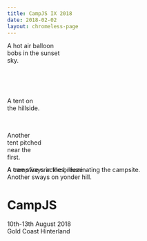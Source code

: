 ```yaml
---
title: CampJS IX 2018
date: 2018-02-02
layout: chromeless-page
---
```


<!-- Ehhh, screw content management. Let's make this page special ^_^ -->
<div class="interactive-frame" style="width:100%;height:100vh">
  <div class="balloon" style="width:128px;height:128px;right:5%;top:10%;">
    <div class="body"></div>
    <div class="basket"></div>
    <div class="alt">A hot air balloon bobs in the sunset sky.</div>
  </div>

  <div class="tent left"
       style="width:80px;height:80px;left:30%;top:70%;z-index:3;">
    <div class="inner"></div>
    <div class="shadow"></div>
    <div class="alt">A tent on the hillside.</div>
  </div>

  <div class="tent right"
       style="width:80px;height:80px;left:60%;top:60%;z-index:3;">
    <div class="inner"></div>
    <div class="shadow"></div>
    <div class="alt">Another tent pitched near the first.</div>
  </div>

  <div class="campfire" style="position:absolute;;z-index:4;">
      <div class="glow"></div>
      <div class="logs"></div>
      <div class="flame f1"></div>
      <div class="flip"><div class="flame f2"></div></div>
      <div class="flame f3"></div>
      <div class="alt">A campfire crackles, illuminating the campsite.</div>
  </div>

  <div class="tree" style="top:45%;left:22%;z-index:2;"><div class="main"></div><div class="shadow"></div><div class="alt">A tree sways in the breeze</div></div>
  <div class="tree" style="top:48%;left:10%;z-index:2;"><div class="main"></div><div class="shadow"></div><div class="alt">Another sways on yonder hill.</div></div>

  <div class="hills"></div>

  <div id="intro">
    <h1>CampJS</h1>
    <div class="date">10th-13th August 2018</div>
    <div class="location">Gold Coast Hinterland</div>
  </div>
</div>

<div class="container">
<div class="row">
  <div class="col-md-8 offset-md-2 main-content mt-5">

  <h2>CampJS is a 3-night code retreat for anyone who is interested in web technology.</h2>

  <p class="mt-4">The 2018 camp will be held at Koonjewarre (in Springbrook), on the Gold Coast Hinterland. The official camp schedule includes talks and workshops, but attendees also run other activities like bushwalking, drone flying, and even knitting. <a href="/about/">More</a>.</p>

  <h2 class="mb-5">Sponsored by</h2>
  <ul class="sponsors mb-5">
    <li class="platinum"><div class="image"><img src="/images/sponsors/ix-creditsense.png" alt="Credit Sense" /></div></li>
    <li class="platinum"><div class="image"><img src="/images/sponsors/ix-pccw-global.png" alt="PCCW Global" /></div></li>
    <li class="gold"><div class="image"><img src="/images/sponsors/ix-culture-amp.png" alt="Culture Amp" /></div></li>
    <li class="diversity-and-coffee"><div class="image"><img src="/images/sponsors/ix-lookahead.png" alt="Lookahead Search" /></div></li>
    <li class="network"><div class="image"><img src="/images/sponsors/ix-funcaptcha.png" alt="Funcaptcha" /></div></li>
    <li class="drinks"><div class="image"><img src="/images/sponsors/ix-rexlabs.png" alt="REX" /></div></li>
    <li class="meal"><div class="image"><img src="" alt="Bloqspace" /></div></li>
  </ul>
  <style type="text/css">
    .sponsors {position:relative;margin:0;padding:0;overflow:hidden;width:100%;display:flex;flex-wrap:wrap;}
    .sponsors li{box-sizing:border-box;margin:5px 0;padding:0  0 15px 0;list-style:none;width:50%;}
    .sponsors img{display:block;width:80%;margin:0 auto;}

    .sponsors .platinum{width:100%;margin:0 0 50px 0;}
    .sponsors .platinum img{width:100%;}

    .sponsors .gold{width:100%;margin:0 0 25px;}
    .sponsors .gold img{width:50%;}

  </style>

  <div class="card mb-3">
  <div class="card-body">
  <h2>Tickets are now on sale!</h2>
  <p><a href="https://ti.to/campjs/campjs-ix" class="btn btn-primary btn-lg mb-3">Get your ticket!</a></p>
  <p>Be the first to know when details are announced! Sign up for tidbits, schedule updates, ticket information!</p>
  <!-- Begin MailChimp Signup Form -->
  <form action="https://campjs.us17.list-manage.com/subscribe/post?u=9e86f175da4d21a075d7c3e68&amp;id=da991fb395" method="post" id="mc-embedded-subscribe-form" name="mc-embedded-subscribe-form" class="form-inline" target="_blank" novalidate>
  	<label for="mce-EMAIL" class="sr-only">Email Address</label>
  	<input type="email" value="" name="EMAIL" class="required email mr-2" id="mce-EMAIL" placeholder="email address">
  		<div class="response" id="mce-error-response" style="display:none"></div>
  		<div class="response" id="mce-success-response" style="display:none"></div>
      <div style="position: absolute; left: -5000px;" aria-hidden="true"><input type="text" name="b_9e86f175da4d21a075d7c3e68_da991fb395" tabindex="-1" value=""></div>
      <div class="clear"><input type="submit" value="Subscribe" name="subscribe" id="mc-embedded-subscribe" class="button"></div>
      </div>
  </form>

  </div>
  </div>

  </div>
</div>
</div>
